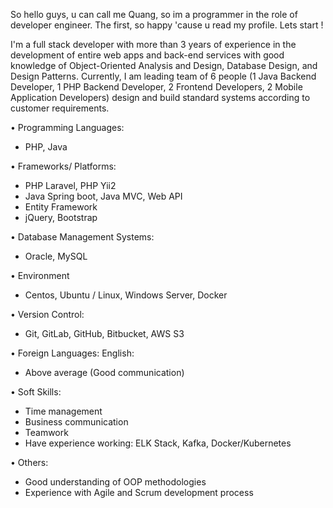 So hello guys, u can call me Quang, so im a programmer in the role of developer engineer. The first, so happy 'cause u read my profile. Lets start !

I'm a full stack developer with more than 3 years of experience in the development of entire web apps and back-end services with good knowledge of Object-Oriented Analysis and Design, Database Design, and Design Patterns.
Currently, I am leading team of 6 people (1 Java Backend Developer, 1 PHP Backend Developer, 2 Frontend Developers, 2 Mobile Application Developers) design and build standard systems according to customer requirements.

•	Programming Languages:
-	PHP, Java
  
•	Frameworks/ Platforms:
-	PHP Laravel, PHP Yii2
-	Java Spring boot, Java MVC, Web API
-	Entity Framework
-	jQuery, Bootstrap
  
•	Database Management Systems:
-	Oracle, MySQL
  
•	Environment
-	Centos, Ubuntu / Linux, Windows Server, Docker
  
•	Version Control:
-	Git, GitLab, GitHub, Bitbucket, AWS S3
  
•	Foreign Languages: English:
-	Above average (Good communication)
  
•	Soft Skills:
-	Time management
-	Business communication
-	Teamwork
-	Have experience working: ELK Stack, Kafka, Docker/Kubernetes

•	Others:
-	Good understanding of OOP methodologies
-	Experience with Agile and Scrum development process
